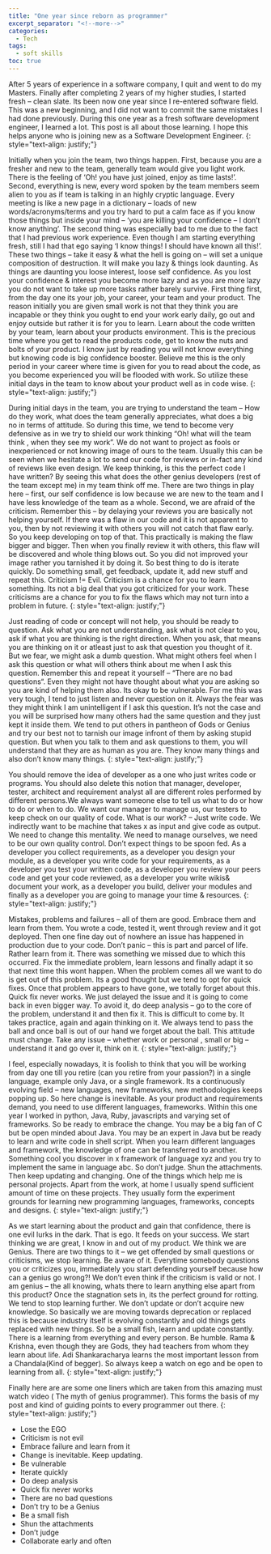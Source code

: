 ```yaml
---
title: "One year since reborn as programmer"
excerpt_separator: "<!--more-->"
categories:
  - Tech
tags:
  - soft skills
toc: true
---
```


After 5 years of experience in a software company, I quit and went to do my Masters. Finally after completing 2 years of my higher studies, I started fresh – clean slate. Its been now one year since I re-entered software field. This was a new beginning, and I did not want to commit the same mistakes I had done previously. During this one year as  a fresh software development engineer, I learned a lot. This post is all about those learning. I hope this helps anyone who is joining new as a Software Development Engineer.
{: style="text-align: justify;"}

<!--more-->

Initially when you join the team, two things happen. First, because you are a fresher and new to the team, generally team would give you light work. There is the feeling of ‘Oh! you have just joined, enjoy as time lasts!’. Second, everything is new, every word spoken by the team members seem alien to you as if team is talking in an highly cryptic language. Every meeting is like a new page in a dictionary – loads of new words/acronyms/terms and you try hard to put a calm face as if you know those things but inside your mind – ‘you are killing your confidence – I don’t know anything’. The second thing was especially bad to me due to the fact that I had previous work experience. Even though I am starting everything fresh, still I had that ego saying ‘I know things! I should have known all this!’. These two things – take it easy & what the hell is going on – will set a unique composition of destruction. It will make you lazy & things look daunting. As things are daunting you loose interest, loose self confidence. As you lost your confidence & interest you become more lazy and as you are more lazy you do not want to take up more tasks rather barely survive. First thing first, from the day one its your job, your career, your team and your product. The reason initially you are given small work is not that they think you are incapable or they think you ought to end your work early daily, go out and enjoy outside but rather it is for you to learn. Learn about the code written by your team, learn about your products environment. This is the precious time where you get to read the products code, get to know the nuts and bolts of your product. I know just by reading you will not know everything but knowing code is big confidence booster. Believe me this is the only period in your career where time is given for you to read about the code, as you become experienced you will be flooded with work. So utilize these initial days in the team to know about your product well as in code wise.
{: style="text-align: justify;"}

During initial days in the team, you are trying to understand the team – How do they work, what does the team generally appreciates, what does a big no in terms of attitude. So during this time, we tend to become very defensive as in we try to shield our work thinking “Oh! what will the team think , when they see my work”. We do not want to project as fools or inexperienced or not knowing image of ours to the team. Usually this can be seen when we hesitate a lot to send our code for reviews or in-fact any kind of reviews like even design. We keep thinking, is this the perfect code I have written? By seeing this what does the other genius developers (rest of the team except me) in my team think off me. There are two things in play here – first, our self confidence is low because we are new to the team and I have less knowledge of the team as a whole. Second, we are afraid of the criticism. Remember this – by delaying your reviews you are basically not helping yourself. If there was a flaw in our code and it is not apparent to you, then by not reviewing it with others you will not catch that flaw early. So you keep developing on top of that. This practically is making the flaw bigger and bigger. Then when you finally review it with others, this flaw will be discovered and whole thing blows out. So you did not improved your image rather you tarnished it by doing it. So best thing to do is iterate quickly. Do something small, get feedback, update it, add new stuff and repeat this. Criticism != Evil. Criticism is a chance for you to learn something. Its not a big deal that you got criticized for your work. These criticisms are a chance for you to fix the flaws which may not turn into a problem in future.
{: style="text-align: justify;"}

Just reading of code or concept will not help, you should be ready to question. Ask what you are not understanding, ask what is not clear to you, ask if what you are thinking is the right direction. When you ask, that means you are thinking on it or atleast just to ask that question you thought of it. But we fear, we might ask a dumb question. What might others feel when I ask this question or what will others think about me when I ask this question. Remember this and repeat it yourself – “There are no bad questions“. Even they might not have thought about what you are asking so you are kind of helping them also. Its okay to be vulnerable. For me this was very tough, I tend to just listen and never question on it. Always the fear was they might think I am unintelligent if I ask this question. It’s not the case and you will be surprised how many others had the same question and they just kept it inside them. We tend to put others in pantheon of Gods or Genius and try our best not to tarnish our image infront of them by asking stupid question. But when you talk to them and ask questions to them, you will understand that they are as human as you are. They know many things and also don’t know many things.
{: style="text-align: justify;"}

You should remove the idea of developer as a one who just writes code or programs. You should also delete this notion that manager, developer, tester, architect and requirement analyst all are different roles performed by different  persons.We always want someone else to tell us what to do or how to do or when to do. We want our manager to manage us, our testers to keep check on our quality of code. What is our work? – Just write code. We indirectly want to be machine that takes x as input and give code as output. We need to change this mentality. We need to manage ourselves, we need to be our own quality control. Don’t expect things to be spoon fed.  As a developer you collect requirements, as a developer you design your module, as a developer you write code for your requirements, as a developer you test your written code, as a developer you review your peers code and get your code reviewed, as a developer you write wikis& document your work, as a developer you build, deliver your modules and finally as a developer you are going to manage your time & resources.
{: style="text-align: justify;"}

Mistakes, problems and failures – all of them are good. Embrace them and learn from them. You wrote a code, tested it, went through review and it got deployed. Then one fine day out of nowhere an issue has happened in production due to your code. Don’t panic – this is part and parcel of life. Rather learn from it. There was something we missed due to which this occurred. Fix the immediate problem, learn lessons and finally adapt it so that next time this wont happen. When the problem comes all we want to do is get out of this problem. Its a good thought but we tend to opt for quick fixes. Once that problem appears to have gone, we totally forget about this. Quick fix never works. We just delayed the issue and it is going to come back in even bigger way. To avoid it, do deep analysis – go to the core of the problem, understand it and then fix it. This is difficult to come by. It takes practice, again and again thinking on it. We always tend to pass the ball and once ball is out of our hand we forget about the ball. This attitude must change. Take any issue – whether work or personal , small or big – understand it and go over it, think on it.
{: style="text-align: justify;"}

I feel, especially nowadays, it is foolish to think that you will be working from day one till you retire (can you retire from your passion?) in a single language, example only Java, or a single framework. Its a continuously evolving field – new languages, new frameworks, new methodologies keeps popping up. So here change is inevitable. As your product and requirements demand, you need to use different languages, frameworks. Within this one year I worked in python, Java, Ruby, javascripts and varying set of  frameworks. So be ready to embrace the change. You may be a big fan of C but be open minded about Java. You may be an expert in Java but be ready to learn and write code in shell script. When you learn different languages and framework, the knowledge of one can be transferred to another. Something cool you discover in x framework of language xyz and you try to implement the same in language abc. So don’t judge. Shun the attachments. Then keep updating and changing. One of the things which help me is personal projects. Apart from the work, at home I usually spend sufficient amount of time on these projects. They usually form the experiment grounds for learning new programming languages, frameworks, concepts and designs.
{: style="text-align: justify;"}

As we start learning about the product and gain that confidence, there is one evil lurks in the dark. That is ego. It feeds on your success. We start thinking we are great, I know in and out of my product. We think we are Genius. There are two things to it – we get offended by small questions or criticisms, we stop learning. Be aware of it. Everytime somebody questions you or criticizes you, immediately you start defending yourself because how can a genius go wrong?! We don’t even think if the criticism is valid or not. I am genius – the all knowing, whats there to learn anything else apart from this product? Once the stagnation sets in, its the perfect ground for rotting. We tend to stop learning further. We don’t update or don’t acquire new knowledge. So basically we are moving towards deprecation or replaced this is because industry itself is evolving constantly and old things gets replaced with new things. So be a small fish, learn and update constantly. There is a learning from everything and every person. Be humble. Rama & Krishna, even though they are Gods,  they had teachers from whom they learn about life. Adi Shankaracharya learns the most important lesson from a Chandala(Kind of begger). So always keep a watch on ego and be open to learning from all.
{: style="text-align: justify;"}

Finally here are are some one liners which are taken from this amazing  must watch video ( The myth of genius programmer). This forms the basis of my post and kind of guiding points to every programmer out there.
{: style="text-align: justify;"}

* Lose the EGO
* Criticism is not evil
* Embrace failure and learn from it
* Change is inevitable. Keep updating.
* Be vulnerable
* Iterate quickly
* Do deep analysis
* Quick fix never works
* There are no bad questions
* Don’t try to be a Genius
* Be a small fish
* Shun the attachments
* Don’t judge
* Collaborate early and often